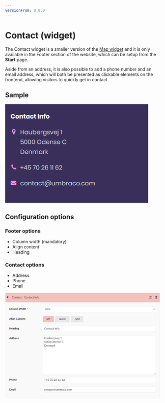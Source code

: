```yaml
---
versionFrom: 8.0.0
---
```


# Contact (widget)

The Contact widget is a smaller version of the [Map widget](../Map) and it is only available in the Footer section of the website, which can be setup from the **Start** page.

Aside from an address, it is also possible to add a phone number and an email address, which will both be presented as clickable elements on the frontend, allowing visitors to quickly get in contact.

## Sample

![Example of a Contact widget](images/contact-sample.png)

## Configuration options

### Footer options

* Column width (mandatory)
* Align content
* Heading

### Contact options

* Address
* Phone
* Email

![Config for Contact widget](images/contact-config.png)